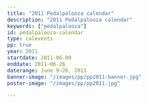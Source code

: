 ```yaml
---
title: "2011 Pedalpalooza calendar"
description: "2011 Pedalpalooza calendar"
keywords: ["pedalpalooza"]
id: pedalpalooza-calendar
type: calevents
pp: true
year: 2011
startdate: 2011-06-09
enddate: 2011-06-26
daterange: June 9–26, 2011
banner-image: "/images/pp/pp2011-banner.jpg"
poster-image: "/images/pp/pp2011.jpg"

---
```

